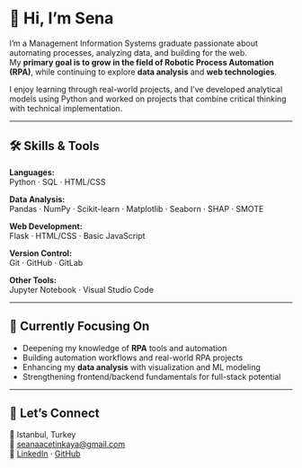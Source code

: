 # 👋 Hi, I’m Sena

I’m a Management Information Systems graduate passionate about automating processes, analyzing data, and building for the web.  
My **primary goal is to grow in the field of Robotic Process Automation (RPA)**, while continuing to explore **data analysis** and **web technologies**.

I enjoy learning through real-world projects, and I’ve developed analytical models using Python and worked on projects that combine critical thinking with technical implementation.

---

## 🛠️ Skills & Tools

**Languages:**  
Python · SQL · HTML/CSS 

**Data Analysis:**  
Pandas · NumPy · Scikit-learn · Matplotlib · Seaborn · SHAP · SMOTE

**Web Development:**  
Flask · HTML/CSS · Basic JavaScript

**Version Control:**  
Git · GitHub · GitLab

**Other Tools:**  
Jupyter Notebook · Visual Studio Code

---

## 🌱 Currently Focusing On

- Deepening my knowledge of **RPA** tools and automation  
- Building automation workflows and real-world RPA projects  
- Enhancing my **data analysis** with visualization and ML modeling  
- Strengthening frontend/backend fundamentals for full-stack potential

---

## 🤝 Let’s Connect

📍 Istanbul, Turkey  
📧 seanaacetinkaya@gmail.com  
🔗 [LinkedIn](https://linkedin.com/in/sena-cetinkaya) · [GitHub](https://github.com/cetinkayasena)
